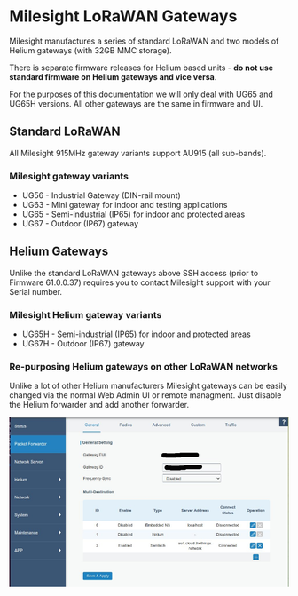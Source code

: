 # Milesight LoRaWAN Gateways

Milesight manufactures a series of standard LoRaWAN and two models of Helium gateways (with 32GB MMC storage).

There is separate firmware releases for Helium based units - **do not use standard firmware on Helium gateways and vice versa**.

For the purposes of this documentation we will only deal with UG65 and UG65H versions. All other gateways are the same in firmware and UI.

## Standard LoRaWAN
All Milesight 915MHz gateway variants support AU915 (all sub-bands).

### Milesight gateway variants

- UG56 - Industrial Gateway (DIN-rail mount)
- UG63 - Mini gateway for indoor and testing applications
- UG65 - Semi-industrial (IP65) for indoor and protected areas
- UG67 - Outdoor (IP67) gateway

## Helium Gateways

Unlike the standard LoRaWAN gateways above SSH access (prior to Firmware 61.0.0.37) requires you to contact Milesight support with your Serial number.

### Milesight Helium gateway variants

- UG65H - Semi-industrial (IP65) for indoor and protected areas
- UG67H - Outdoor (IP67) gateway

### Re-purposing Helium gateways on other LoRaWAN networks

Unlike a lot of other Helium manufacturers Milesight gateways can be easily changed via the normal Web Admin UI or remote managment.
Just disable the Helium forwarder and add another forwarder.

![Milesight Forwarder Config!](/docs/assets/images/milesight_forwarder.jpg "Milesight Forwarder Config")